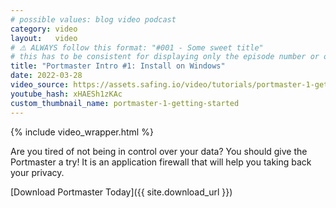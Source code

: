 ```yaml
---
# possible values: blog video podcast
category: video
layout:   video
# ⚠️ ALWAYS follow this format: "#001 - Some sweet title"
# this has to be consistent for displaying only the episode number or only the title
title: "Portmaster Intro #1: Install on Windows"
date: 2022-03-28
video_source: https://assets.safing.io/video/tutorials/portmaster-1-getting-started.mp4
youtube_hash: xHAESh1zKAc
custom_thumbnail_name: portmaster-1-getting-started
---
```


{% include video_wrapper.html %}

Are you tired of not being in control over your data? You should give the Portmaster a try! It is an application firewall that will help you taking back your privacy.

[Download Portmaster Today]({{ site.download_url }})
